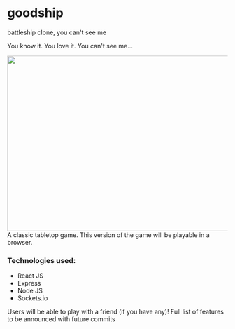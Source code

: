 # goodship
battleship clone, you can't see me

You know it. You love it. You can't see me...
<center>
<img src="https://musicart.xboxlive.com/6/cfbd1723-0000-0000-0000-000000000009/504/image.jpg?w=1920&h=1080" height="400" width="600">
</center>
A classic tabletop game. This version of the game will be playable in a browser.
 <h3>Technologies used:</h3>
<ul>
  <li>React JS</li>
  <li>Express</li>
  <li>Node JS</li>
  <li>Sockets.io</li>
</ul>
 Users will be able to play with a friend (if you have any)!
 Full list of features to be announced with future commits
